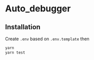 # Auto_debugger

## Installation

Create `.env` based on `.env.template` then

```bash
yarn
yarn test
```
